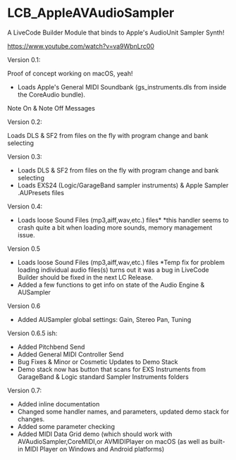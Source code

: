 # LCB_AppleAVAudioSampler
A LiveCode Builder Module that binds to Apple's AudioUnit Sampler Synth!

https://www.youtube.com/watch?v=va9WbnLrc00

Version 0.1:

Proof of concept working on macOS, yeah!

- Loads Apple's General MIDI Soundbank (gs_instruments.dls from inside the CoreAudio bundle).

Note On & Note Off Messages

Version 0.2:

Loads DLS & SF2 from files on the fly with program change and bank selecting

Version 0.3:
- Loads DLS & SF2 from files on the fly with program change and bank selecting
- Loads EXS24 (Logic/GarageBand sampler instruments) & Apple Sampler .AUPresets files

Version 0.4:

- Loads loose Sound Files (mp3,aiff,wav,etc.) files*
  *this handler seems to crash quite a bit when loading more sounds, memory management issue.

Version 0.5

- Loads loose Sound Files (mp3,aiff,wav,etc.) files
  *Temp fix for problem loading individual audio files(s) turns out it was a bug in LiveCode Builder
  should be fixed in the next LC Release.
- Added a few functions to get info on state of the Audio Engine & AUSampler

Version 0.6

- Added AUSampler global settings: Gain, Stereo Pan, Tuning

Version 0.6.5 ish:
- Added Pitchbend Send
- Added General MIDI Controller Send
- Bug Fixes & Minor or Cosmetic Updates to Demo Stack
- Demo stack now has button that scans for EXS Instruments from GarageBand & Logic standard Sampler Instruments folders

Version 0.7:

- Added inline documentation
- Changed some handler names, and parameters, updated demo stack for changes.
- Added some parameter checking
- Added MIDI Data Grid demo (which should work with AVAudioSampler,CoreMIDI,or AVMIDIPlayer on macOS (as well as built-in MIDI Player on Windows and Android platforms)
